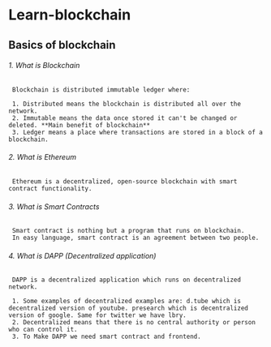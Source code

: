 # Learn-blockchain


## Basics of blockchain

 ###### 1. What is Blockchain
     Blockchain is distributed immutable ledger where:
 
     1. Distributed means the blockchain is distributed all over the network.
     2. Immutable means the data once stored it can't be changed or deleted. **Main benefit of blockchain**
     3. Ledger means a place where transactions are stored in a block of a blockchain.
    
    
 ###### 2. What is Ethereum
     Ethereum is a decentralized, open-source blockchain with smart contract functionality.
    
    
 ###### 3. What is Smart Contracts
     Smart contract is nothing but a program that runs on blockchain.
     In easy language, smart contract is an agreement between two people. 
     
     
 ###### 4. What is DAPP (Decentralized application)
     DAPP is a decentralized application which runs on decentralized network. 
 
     1. Some examples of decentralized examples are: d.tube which is decentralized version of youtube. presearch which is decentralized version of google. Same for twitter we have lbry.
     2. Decentralized means that there is no central authority or person who can control it. 
     3. To Make DAPP we need smart contract and frontend. 
     
     

